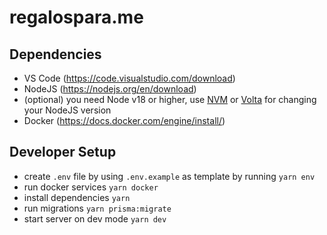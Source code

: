 # regalospara.me

## Dependencies

- VS Code (https://code.visualstudio.com/download)
- NodeJS (https://nodejs.org/en/download)
- (optional) you need Node v18 or higher, use [NVM](https://github.com/nvm-sh/nvm) or [Volta](https://github.com/volta-cli/volta) for changing your NodeJS version
- Docker (https://docs.docker.com/engine/install/)

## Developer Setup

- create `.env` file by using `.env.example` as template by running `yarn env`
- run docker services `yarn docker`
- install dependencies `yarn`
- run migrations `yarn prisma:migrate`
- start server on dev mode `yarn dev`

